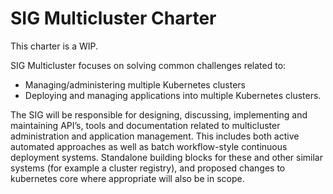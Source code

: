 # SIG Multicluster Charter

This charter is a WIP.

SIG Multicluster focuses on solving common challenges related to:

- Managing/administering multiple Kubernetes clusters
- Deploying and managing applications into multiple Kubernetes clusters.

The SIG will be responsible for designing, discussing, implementing and
maintaining API’s, tools and documentation related to multicluster
administration and application management. This includes both active automated
approaches as well as batch workflow-style continuous deployment systems.
Standalone building blocks for these and other similar systems (for example a
cluster registry), and proposed changes to kubernetes core where appropriate
will also be in scope.
